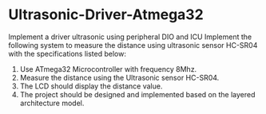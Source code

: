 # Ultrasonic-Driver-Atmega32
Implement a driver ultrasonic using peripheral DIO and ICU 
Implement the following system to measure the distance using ultrasonic sensor
HC-SR04 with the specifications listed below:
1. Use ATmega32 Microcontroller with frequency 8Mhz.
2. Measure the distance using the Ultrasonic sensor HC-SR04.
3. The LCD should display the distance value.
4. The project should be designed and implemented based on the layered architecture
model.